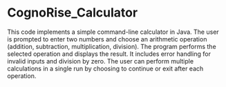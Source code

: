 # CognoRise_Calculator
This code implements a simple command-line calculator in Java. The user is prompted to enter two numbers and choose an arithmetic operation (addition, subtraction, multiplication, division). The program performs the selected operation and displays the result. It includes error handling for invalid inputs and division by zero. The user can perform multiple calculations in a single run by choosing to continue or exit after each operation.
